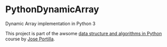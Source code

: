 # PythonDynamicArray
Dynamic Array implementation in Python 3

This project is part of the awsome [data structure and algorithms in Python](https://www.udemy.com/course/python-for-data-structures-algorithms-and-interviews) course by [Jose Portilla](https://www.udemy.com/user/joseportilla/).

